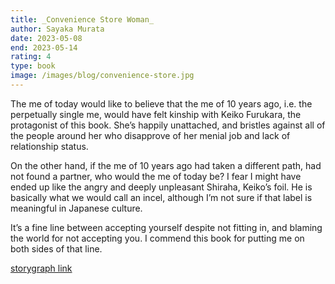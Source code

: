 ```yaml
---
title: _Convenience Store Woman_
author: Sayaka Murata
date: 2023-05-08
end: 2023-05-14
rating: 4
type: book
image: /images/blog/convenience-store.jpg
---
```


The me of today would like to believe that the me of 10 years ago, i.e. the perpetually single me, would have felt kinship with Keiko Furukara, the protagonist of this book. She’s happily unattached, and bristles against all of the people around her who disapprove of her menial job and lack of relationship status.

On the other hand, if the me of 10 years ago had taken a different path, had not found a partner, who would the me of today be? I fear I might have ended up like the angry and deeply unpleasant Shiraha, Keiko’s foil. He is basically what we would call an incel, although I’m not sure if that label is meaningful in Japanese culture.

It’s a fine line between accepting yourself despite not fitting in, and blaming the world for not accepting you. I commend this book for putting me on both sides of that line.

[storygraph link][1]

[1]:	https://app.thestorygraph.com/books/9a4fbf48-0682-4142-9b51-3784a7f47246